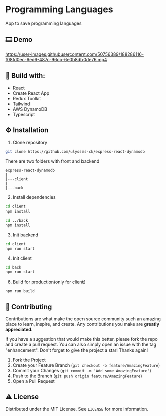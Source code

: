 # Programming Languages

App to save programming languages

## 🎞 Demo
https://user-images.githubusercontent.com/50756389/188286116-f08fd0ec-6ed6-487c-96cb-6e0b8db0de76.mp4

## 🔨 Build with:

-   React
-   Create React App
-   Redux Toolkit
-   Tailwind
-   AWS DynamoDB
-   Typescript

<!-- Installation -->

## ⚙ Installation

1. Clone repository

```sh
git clone https://github.com/ulysses-ck/express-react-dynamodb

```

There are two folders with front and backend

```
express-react-dynamodb
|
|---client
|
|---back

```

2. Install dependencies

```sh
cd client
npm install

cd ../back
npm install
```

3. Init backend

```bash
cd client
npm run start
```

4. Init client
```bash
cd back
npm run start
```

6. Build for production(only for client)

```sh
npm run build
```

<!-- CONTRIBUTING -->

## 🤝 Contributing

Contributions are what make the open source community such an amazing place to learn, inspire, and create. Any contributions you make are **greatly appreciated**.

If you have a suggestion that would make this better, please fork the repo and create a pull request. You can also simply open an issue with the tag "enhancement".
Don't forget to give the project a star! Thanks again!

1. Fork the Project
2. Create your Feature Branch (`git checkout -b feature/AmazingFeature`)
3. Commit your Changes (`git commit -m 'Add some AmazingFeature'`)
4. Push to the Branch (`git push origin feature/AmazingFeature`)
5. Open a Pull Request

<!-- LICENSE -->

## ⚠ License

Distributed under the MIT License. See `LICENSE` for more information.

